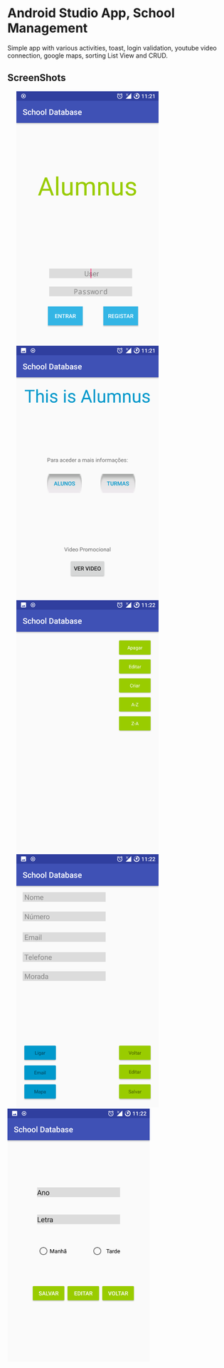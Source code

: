 # Android Studio App, School Management

Simple app with various activities, toast, login validation, youtube video connection, google maps, sorting List View and CRUD.

## ScreenShots

<img src="https://github.com/Ricardo-Developer/android_studio_school_database/blob/master/images/1.png" width="320px" alt="Main_Screen" hspace="20"><img src="https://github.com/Ricardo-Developer/android_studio_school_database/blob/master/images/2.png" width="320px" alt="Platform" hspace="20"><img src="https://github.com/Ricardo-Developer/android_studio_school_database/blob/master/images/3.png" width="320px" alt="List View - Erase,Edit,Create,Sort" hspace="20"><img src="https://github.com/Ricardo-Developer/android_studio_school_database/blob/master/images/4.png" width="320px" alt="Add Alumni" hspace="20"><img src="https://github.com/Ricardo-Developer/android_studio_school_database/blob/master/images/5.png" width="320px" alt="Add Class">



